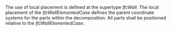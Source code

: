 The use of local placement is defined at the supertype _IfcWall_. The local placement of the _IfcWallElementedCase_ defines the parent coordinate systems for the parts within the decomposition. All parts shall be positioned relative to the _IfcWallElementedCase_.